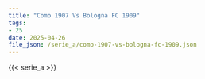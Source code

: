 ```yaml
---
title: "Como 1907 Vs Bologna FC 1909"
tags:
- 25
date: 2025-04-26
file_json: /serie_a/como-1907-vs-bologna-fc-1909.json
---
```


{{< serie_a >}}
